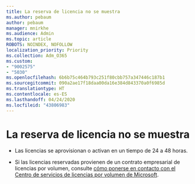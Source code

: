 ```yaml
---
title: La reserva de licencia no se muestra
ms.author: pebaum
author: pebaum
manager: mnirkhe
ms.audience: Admin
ms.topic: article
ROBOTS: NOINDEX, NOFOLLOW
localization_priority: Priority
ms.collection: Adm_O365
ms.custom:
- "9002575"
- "5030"
ms.openlocfilehash: 6b6b75c464b793c251f80cbb757a347446c187b1
ms.sourcegitcommit: 090a2ae17f18daa00da16e384d843370a0f6985d
ms.translationtype: HT
ms.contentlocale: es-ES
ms.lasthandoff: 04/24/2020
ms.locfileid: "43806983"
---
```

# <a name="license-reservation-does-not-show"></a>La reserva de licencia no se muestra

- Las licencias se aprovisionan o activan en un tiempo de 24 a 48 horas.

- Si las licencias reservadas provienen de un contrato empresarial de licencias por volumen, consulte [cómo ponerse en contacto con el Centro de servicios de licencias por volumen de Microsoft](https://support.microsoft.com/help/4471406/how-to-contact-the-microsoft-volume-licensing-service-center).
